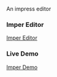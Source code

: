 An impress editor

### Imper Editor

[Imper Editor](http://switer.github.io/imper/)

### Live Demo

[Imper Demo](http://switer.github.io/examples/imper.html#/step-1)
